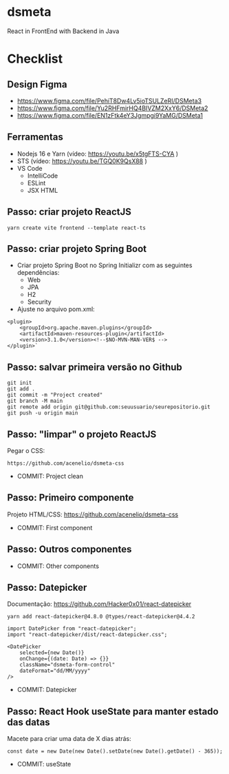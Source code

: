 # dsmeta
React in FrontEnd with Backend in Java

# Checklist

## Design Figma

+ https://www.figma.com/file/PehiT8Dw4Lv5ioTSULZeRI/DSMeta3
+ https://www.figma.com/file/Yu2RHFmirHQ4BIVZM2XxY6/DSMeta2
+ https://www.figma.com/file/EN1zFtk4eY3Jgmpgi9YaMG/DSMeta1

## Ferramentas

+ Nodejs 16 e Yarn (vídeo: https://youtu.be/x5tgFTS-CYA )
+ STS (vídeo: https://youtu.be/TGQ0K9QsX88 )
+ VS Code
  - IntelliCode
  - ESLint
  - JSX HTML <tags/>
  
## Passo: criar projeto ReactJS
`yarn create vite frontend --template react-ts`

## Passo: criar projeto Spring Boot
+ Criar projeto Spring Boot no Spring Initializr com as seguintes dependências:
  - Web
  - JPA
  - H2
  - Security
+ Ajuste no arquivo pom.xml:
```
<plugin>
	<groupId>org.apache.maven.plugins</groupId>
	<artifactId>maven-resources-plugin</artifactId>
	<version>3.1.0</version><!--$NO-MVN-MAN-VER$ -->
</plugin>`
```

## Passo: salvar primeira versão no Github
```
git init
git add .
git commit -m "Project created"
git branch -M main
git remote add origin git@github.com:seuusuario/seurepositorio.git
git push -u origin main
```

## Passo: "limpar" o projeto ReactJS
Pegar o CSS: 
```
https://github.com/acenelio/dsmeta-css
```
+ COMMIT: Project clean

## Passo: Primeiro componente
Projeto HTML/CSS: https://github.com/acenelio/dsmeta-css
+ COMMIT: First component

## Passo: Outros componentes
+ COMMIT: Other components

## Passo: Datepicker
Documentação: https://github.com/Hacker0x01/react-datepicker
```
yarn add react-datepicker@4.8.0 @types/react-datepicker@4.4.2
```
```
import DatePicker from "react-datepicker";
import "react-datepicker/dist/react-datepicker.css";
```

```
<DatePicker
    selected={new Date()}
    onChange={(date: Date) => {}}
    className="dsmeta-form-control"
    dateFormat="dd/MM/yyyy"
/>
```

+ COMMIT: Datepicker

## Passo: React Hook useState para manter estado das datas
Macete para criar uma data de X dias atrás:
```
const date = new Date(new Date().setDate(new Date().getDate() - 365));
```
+ COMMIT: useState

